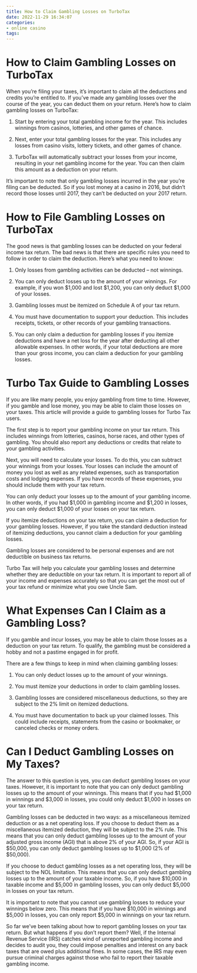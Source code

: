 ```yaml
---
title: How to Claim Gambling Losses on TurboTax
date: 2022-11-29 16:34:07
categories:
- online casino
tags:
---
```



#  How to Claim Gambling Losses on TurboTax

When you’re filing your taxes, it’s important to claim all the deductions and credits you’re entitled to. If you’ve made any gambling losses over the course of the year, you can deduct them on your return. Here’s how to claim gambling losses on TurboTax:

1. Start by entering your total gambling income for the year. This includes winnings from casinos, lotteries, and other games of chance.

2. Next, enter your total gambling losses for the year. This includes any losses from casino visits, lottery tickets, and other games of chance.

3. TurboTax will automatically subtract your losses from your income, resulting in your net gambling income for the year. You can then claim this amount as a deduction on your return.

It’s important to note that only gambling losses incurred in the year you’re filing can be deducted. So if you lost money at a casino in 2016, but didn’t record those losses until 2017, they can’t be deducted on your 2017 return.

#  How to File Gambling Losses on TurboTax

The good news is that gambling losses can be deducted on your federal income tax return. The bad news is that there are specific rules you need to follow in order to claim the deduction. Here’s what you need to know:

1. Only losses from gambling activities can be deducted – not winnings.

2. You can only deduct losses up to the amount of your winnings. For example, if you won $1,000 and lost $1,200, you can only deduct $1,000 of your losses.

3. Gambling losses must be itemized on Schedule A of your tax return.

4. You must have documentation to support your deduction. This includes receipts, tickets, or other records of your gambling transactions.

5. You can only claim a deduction for gambling losses if you itemize deductions and have a net loss for the year after deducting all other allowable expenses. In other words, if your total deductions are more than your gross income, you can claim a deduction for your gambling losses.

#  Turbo Tax Guide to Gambling Losses

If you are like many people, you enjoy gambling from time to time. However, if you gamble and lose money, you may be able to claim those losses on your taxes. This article will provide a guide to gambling losses for Turbo Tax users.

The first step is to report your gambling income on your tax return. This includes winnings from lotteries, casinos, horse races, and other types of gambling. You should also report any deductions or credits that relate to your gambling activities.

Next, you will need to calculate your losses. To do this, you can subtract your winnings from your losses. Your losses can include the amount of money you lost as well as any related expenses, such as transportation costs and lodging expenses. If you have records of these expenses, you should include them with your tax return.

You can only deduct your losses up to the amount of your gambling income. In other words, if you had $1,000 in gambling income and $1,200 in losses, you can only deduct $1,000 of your losses on your tax return.

If you itemize deductions on your tax return, you can claim a deduction for your gambling losses. However, if you take the standard deduction instead of itemizing deductions, you cannot claim a deduction for your gambling losses.

Gambling losses are considered to be personal expenses and are not deductible on business tax returns.

 Turbo Tax will help you calculate your gambling losses and determine whether they are deductible on your tax return. It is important to report all of your income and expenses accurately so that you can get the most out of your tax refund or minimize what you owe Uncle Sam.

#  What Expenses Can I Claim as a Gambling Loss?

If you gamble and incur losses, you may be able to claim those losses as a deduction on your tax return. To qualify, the gambling must be considered a hobby and not a pastime engaged in for profit.

There are a few things to keep in mind when claiming gambling losses:

1. You can only deduct losses up to the amount of your winnings.

2. You must itemize your deductions in order to claim gambling losses.

3. Gambling losses are considered miscellaneous deductions, so they are subject to the 2% limit on itemized deductions.

4. You must have documentation to back up your claimed losses. This could include receipts, statements from the casino or bookmaker, or canceled checks or money orders.

#  Can I Deduct Gambling Losses on My Taxes?

The answer to this question is yes, you can deduct gambling losses on your taxes. However, it is important to note that you can only deduct gambling losses up to the amount of your winnings. This means that if you had $1,000 in winnings and $3,000 in losses, you could only deduct $1,000 in losses on your tax return.

Gambling losses can be deducted in two ways: as a miscellaneous itemized deduction or as a net operating loss. If you choose to deduct them as a miscellaneous itemized deduction, they will be subject to the 2% rule. This means that you can only deduct gambling losses up to the amount of your adjusted gross income (AGI) that is above 2% of your AGI. So, if your AGI is $50,000, you can only deduct gambling losses up to $1,000 (2% of $50,000).

If you choose to deduct gambling losses as a net operating loss, they will be subject to the NOL limitation. This means that you can only deduct gambling losses up to the amount of your taxable income. So, if you have $10,000 in taxable income and $5,000 in gambling losses, you can only deduct $5,000 in losses on your tax return.

It is important to note that you cannot use gambling losses to reduce your winnings below zero. This means that if you have $10,000 in winnings and $5,000 in losses, you can only report $5,000 in winnings on your tax return.

So far we’ve been talking about how to report gambling losses on your tax return. But what happens if you don’t report them? Well, if the Internal Revenue Service (IRS) catches wind of unreported gambling income and decides to audit you, they could impose penalties and interest on any back taxes that are owed plus additional fines. In some cases, the IRS may even pursue criminal charges against those who fail to report their taxable gambling income.